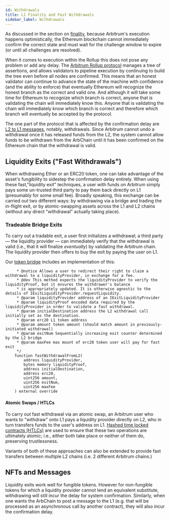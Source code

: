 ```yaml
---
id: Withdrawals
title: L1 Finality and Fast Withdrawals
sidebar_label: Withdrawals
---
```


As discussed in the section on [finality](Finality.md), because Arbitrum's execution happens optimistically, the Ethereum blockchain cannot immediately confirm the correct state and must wait for the challenge window to expire (or until all challenges are resolved).

When it comes to execution within the Rollup this does not pose any problem or add any delay. The [Arbitrum Rollup protocol](Rollup_Protocol.md) manages a tree of assertions, and allows validators to pipeline execution by continuing to build the tree even before all nodes are confirmed. This means that an honest validator can continue to advance the state of the machine with confidence (and the ability to enforce) that eventually Ethereum will recognize the honest branch as the correct and valid one. And although it will take some time for Ethereum to recognize which branch is correct, anyone that is validating the chain will immediately know this. Anyone that is validating the chain will immediately know which branch is correct and therefore which branch will eventually be accepted by the protocol.

The one part of the protocol that is affected by the confirmation delay are [L2 to L1 messages](L1_L2_Messages.md), notably, withdrawals. Since Arbitrum cannot undo a withdrawal once it has released funds from the L2, the system cannot allow funds to be withdrawn from the ArbChain until it has been confirmed on the Ethereum chain that the withdrawal is valid.

## Liquidity Exits ("Fast Withdrawals")

When withdrawing Ether or an ERC20 token, one can take advantage of the asset's fungibility to sidestep the confirmation delay entirely. When using these fast,"liquidity exit" techniques, a user with funds on Arbitrum simply pays some un-trusted third party to pay them back directly on L1 (presumably for some small fee). Broadly speaking, this exchange can be carried out two different ways: by withdrawing via a bridge and trading the in-flight exit, or by atomic-swapping assets across the L1 and L2 chains (without any direct "withdrawal" actually taking place).

### Tradeable Bridge Exits

To carry out a tradable exit, a user first initializes a withdrawal; a third party — the liquidity provider — can immediately verify that the withdrawal is valid (i.e., that it will finalize _eventually_) by validating the Arbitrum chain. The liquidity provider then offers to buy the exit by paying the user on L1.

Our [token bridge](Bridging_Assets.md) includes an implementation of this:

```sol /**
     * @notice Allows a user to redirect their right to claim a withdrawal to a liquidityProvider, in exchange for a fee.
     * @dev This method expects the liquidityProvider to verify the liquidityProof, but it ensures the withdrawer's balance
     * is appropriately updated. It is otherwise agnostic to the details of IExitLiquidityProvider.requestLiquidity.
     * @param liquidityProvider address of an IExitLiquidityProvider
     * @param liquidityProof encoded data required by the liquidityProvider in order to validate a fast withdrawal.
     * @param initialDestination address the L2 withdrawal call initially set as the destination.
     * @param erc20 L1 token address
     * @param amount token amount (should match amount in previously-initiated withdrawal)
     * @param exitNum Sequentially increasing exit counter determined by the L2 bridge
     * @param maxFee max mount of erc20 token user will pay for fast exit
     */
    function fastWithdrawalFromL2(
        address liquidityProvider,
        bytes memory liquidityProof,
        address initialDestination,
        address erc20,
        uint256 amount,
        uint256 exitNum,
        uint256 maxFee
    ) external override
```

#### Atomic Swaps / HTLCs

To carry out fast withdrawal via an atomic swap, an Arbitrum user who wants to "withdraw" onto L1 pays a liquidity provider directly on L2, who in turn transfers funds to the user's address on L1. [Hashed time locked contracts (HTLCs)](https://www.investopedia.com/terms/h/hashed-timelock-contract.asp) are used to ensure that these two operations are ultimately atomic; i.e., either both take place or neither of them do, preserving trustlessness.

Variants of both of these approaches can also be extended to provide fast transfers between multiple L2 chains (i.e. 2 different Arbitrum chains.)

## NFTs and Messages

Liquidity exits work well for fungible tokens. However for non-fungible tokens for which a liquidity provider cannot lend an equivalent substitute, withdrawing will still incur the delay for system confirmation. Similarly, when one wants the ArbChain to post a message to the L1 (e.g. that will be processed as an asynchronous call by another contract), they will also incur the confirmation delay.
